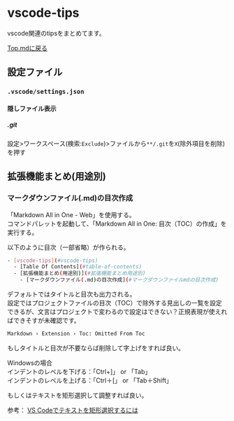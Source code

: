 # vscode-tips

vscode関連のtipsをまとめてます。

[Top.mdに戻る](../index.md)

## 設定ファイル

### `.vscode/settings.json`

#### 隠しファイル表示

##### .git

設定>ワークスペース(検索:`Exclude`)>ファイルから`**/.git`を`X`(除外項目を削除)を押す

## 拡張機能まとめ(用途別)

### マークダウンファイル(.md)の目次作成

「Markdown All in One - Web」を使用する。<br />
コマンドパレットを起動して、「Markdown All in One: 目次（TOC）の作成」を実行する。

以下のように目次（一部省略）が作られる。

```bash
- [vscode-tips](#vscode-tips)
  - [Table Of Contents](#table-of-contents)
  - [拡張機能まとめ(用途別)](#拡張機能まとめ用途別)
    - [マークダウンファイル(.md)の目次作成](#マークダウンファイルmdの目次作成)
```

デフォルトではタイトルと目次も出力される。<br />
設定ではプロジェクトファイルの目次（TOC）で除外する見出しの一覧を設定できるが、文言はプロジェクトで変わるので設定はできない？正規表現が使えればできそすが未確認です。

```bash
Markdown › Extension › Toc: Omitted From Toc
```

もしタイトルと目次が不要ならば削除して字上げをすれば良い。

Windowsの場合<br />
インデントのレベルを下げる：「Ctrl+\]」 or 「Tab」<br />
インデントのレベルを上げる：「Ctrl＋\[」 or 「Tab＋Shift」

もしくはテキストを矩形選択して調整すれば良い。

参考： [VS Codeでテキストを矩形選択するには](https://atmarkit.itmedia.co.jp/ait/articles/1805/11/news022.html)

